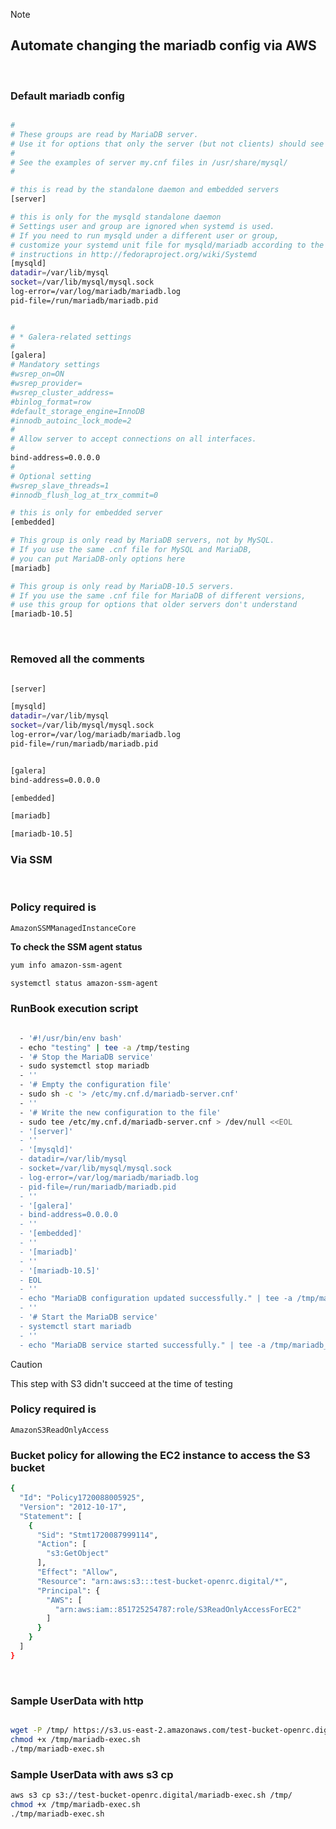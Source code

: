 
> [!NOTE]
> ## Automate changing the mariadb config via AWS

<br>


### Default mariadb config

``` bash

#
# These groups are read by MariaDB server.
# Use it for options that only the server (but not clients) should see
#
# See the examples of server my.cnf files in /usr/share/mysql/
#

# this is read by the standalone daemon and embedded servers
[server]

# this is only for the mysqld standalone daemon
# Settings user and group are ignored when systemd is used.
# If you need to run mysqld under a different user or group,
# customize your systemd unit file for mysqld/mariadb according to the
# instructions in http://fedoraproject.org/wiki/Systemd
[mysqld]
datadir=/var/lib/mysql
socket=/var/lib/mysql/mysql.sock
log-error=/var/log/mariadb/mariadb.log
pid-file=/run/mariadb/mariadb.pid


#
# * Galera-related settings
#
[galera]
# Mandatory settings
#wsrep_on=ON
#wsrep_provider=
#wsrep_cluster_address=
#binlog_format=row
#default_storage_engine=InnoDB
#innodb_autoinc_lock_mode=2
#
# Allow server to accept connections on all interfaces.
#
bind-address=0.0.0.0
#
# Optional setting
#wsrep_slave_threads=1
#innodb_flush_log_at_trx_commit=0

# this is only for embedded server
[embedded]

# This group is only read by MariaDB servers, not by MySQL.
# If you use the same .cnf file for MySQL and MariaDB,
# you can put MariaDB-only options here
[mariadb]

# This group is only read by MariaDB-10.5 servers.
# If you use the same .cnf file for MariaDB of different versions,
# use this group for options that older servers don't understand
[mariadb-10.5]


```

<br>


### Removed all the comments

``` bash

[server]

[mysqld]
datadir=/var/lib/mysql
socket=/var/lib/mysql/mysql.sock
log-error=/var/log/mariadb/mariadb.log
pid-file=/run/mariadb/mariadb.pid


[galera]
bind-address=0.0.0.0

[embedded]

[mariadb]

[mariadb-10.5]

```


### Via SSM


<br>

### Policy required is

`AmazonSSMManagedInstanceCore`


**To check the SSM agent status**

``` bash
yum info amazon-ssm-agent

systemctl status amazon-ssm-agent

```


### RunBook execution script


``` bash

  - '#!/usr/bin/env bash'
  - echo "testing" | tee -a /tmp/testing
  - '# Stop the MariaDB service'
  - sudo systemctl stop mariadb
  - ''
  - '# Empty the configuration file'
  - sudo sh -c '> /etc/my.cnf.d/mariadb-server.cnf'
  - ''
  - '# Write the new configuration to the file'
  - sudo tee /etc/my.cnf.d/mariadb-server.cnf > /dev/null <<EOL
  - '[server]'
  - ''
  - '[mysqld]'
  - datadir=/var/lib/mysql
  - socket=/var/lib/mysql/mysql.sock
  - log-error=/var/log/mariadb/mariadb.log
  - pid-file=/run/mariadb/mariadb.pid
  - ''
  - '[galera]'
  - bind-address=0.0.0.0
  - ''
  - '[embedded]'
  - ''
  - '[mariadb]'
  - ''
  - '[mariadb-10.5]'
  - EOL
  - ''
  - echo "MariaDB configuration updated successfully." | tee -a /tmp/mariadb_status
  - ''
  - '# Start the MariaDB service'
  - systemctl start mariadb
  - ''
  - echo "MariaDB service started successfully." | tee -a /tmp/mariadb_status

```







> [!CAUTION]
>
> This step with S3 didn't succeed at the time of testing
>
>
> ### Policy required is
> 
> `AmazonS3ReadOnlyAccess`
> 
> 
> 
> ### Bucket policy for allowing the EC2 instance to access the S3 bucket
> 
> ``` bash
> {
>   "Id": "Policy1720088005925",
>   "Version": "2012-10-17",
>   "Statement": [
>     {
>       "Sid": "Stmt1720087999114",
>       "Action": [
>         "s3:GetObject"
>       ],
>       "Effect": "Allow",
>       "Resource": "arn:aws:s3:::test-bucket-openrc.digital/*",
>       "Principal": {
>         "AWS": [
>           "arn:aws:iam::851725254787:role/S3ReadOnlyAccessForEC2"
>         ]
>       }
>     }
>   ]
> }
> 
> ```
> 
> 
> 
> <br>
> 
> 
> 
> 
> ### Sample UserData with http
> 
> ``` bash
> 
> wget -P /tmp/ https://s3.us-east-2.amazonaws.com/test-bucket-openrc.digital/mariadb-exec.sh 
> chmod +x /tmp/mariadb-exec.sh 
> ./tmp/mariadb-exec.sh 
> 
> ```
> 
> ### Sample UserData with aws s3 cp 
> 
> 
> ``` bash
> aws s3 cp s3://test-bucket-openrc.digital/mariadb-exec.sh /tmp/
> chmod +x /tmp/mariadb-exec.sh 
> ./tmp/mariadb-exec.sh
> 
> ```















